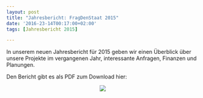```yaml
---
layout: post
title: "Jahresbericht: FragDenStaat 2015"
date: '2016-23-14T00:17:00+02:00'
tags: [Jahresbericht 2015]

---
```


In unserem neuen Jahresbericht für 2015 geben wir einen Überblick über unsere Projekte im vergangenen Jahr, interessante Anfragen, Finanzen und Planungen.

Den Bericht gibt es als PDF zum Download hier:

<center><a href="https://github.com/okfde/blog.fragdenstaat.de/raw/gh-pages/_posts/2016/FragDenStaat-2016.pdf"><img src="https://raw.githubusercontent.com/okfde/blog.fragdenstaat.de/gh-pages/_posts/2016/FragDenStaat-2016.jpg"></a></center>
